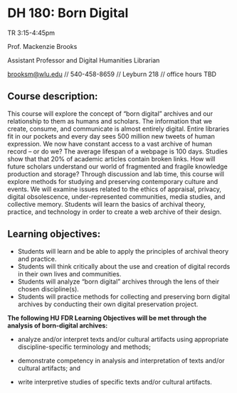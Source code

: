 # **DH 180: Born Digital**

TR 3:15-4:45pm

Prof. Mackenzie Brooks

Assistant Professor and Digital Humanities Librarian

[brooksm@wlu.edu](mailto:brooksm@wlu.edu) // 540-458-8659 // Leyburn 218 // office hours TBD



## **Course description:**

This course will explore the concept of “born digital” archives and our relationship to them as humans and scholars. The information that we create, consume, and communicate is almost entirely digital. Entire libraries fit in our pockets and every day sees 500 million new tweets of human expression. We now have constant access to a vast archive of human record – or do we? The average lifespan of a webpage is 100 days. Studies show that that 20% of academic articles contain broken links. How will future scholars understand our world of fragmented and fragile knowledge production and storage? Through discussion and lab time, this course will explore methods for studying and preserving contemporary culture and events. We will examine issues related to the ethics of appraisal, privacy, digital obsolescence, under-represented communities, media studies, and collective memory. Students will learn the basics of archival theory, practice, and technology in order to create a web archive of their design.



## **Learning objectives:**

* Students will learn and be able to apply the principles of archival theory and practice.
* Students will think critically about the use and creation of digital records in their own lives and communities.
* Students will analyze “born digital” archives through the lens of their chosen discipline\(s\).
* Students will practice methods for collecting and preserving born digital archives by conducting their own digital preservation project.

**The following HU FDR Learning Objectives will be met through the analysis of born-digital archives:**

* analyze and/or interpret texts and/or cultural artifacts using appropriate discipline-specific terminology and methods;

* demonstrate competency in analysis and interpretation of texts and/or cultural artifacts; and

* write interpretive studies of specific texts and/or cultural artifacts.



